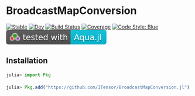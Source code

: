 # BroadcastMapConversion

[![Stable](https://img.shields.io/badge/docs-stable-blue.svg)](https://ITensor.github.io/BroadcastMapConversion.jl/stable/)
[![Dev](https://img.shields.io/badge/docs-dev-blue.svg)](https://ITensor.github.io/BroadcastMapConversion.jl/dev/)
[![Build Status](https://github.com/ITensor/BroadcastMapConversion.jl/actions/workflows/CI.yml/badge.svg?branch=main)](https://github.com/ITensor/BroadcastMapConversion.jl/actions/workflows/CI.yml?query=branch%3Amain)
[![Coverage](https://codecov.io/gh/ITensor/BroadcastMapConversion.jl/branch/main/graph/badge.svg)](https://codecov.io/gh/ITensor/BroadcastMapConversion.jl)
[![Code Style: Blue](https://img.shields.io/badge/code%20style-blue-4495d1.svg)](https://github.com/invenia/BlueStyle)
[![Aqua](https://raw.githubusercontent.com/JuliaTesting/Aqua.jl/master/badge.svg)](https://github.com/JuliaTesting/Aqua.jl)

## Installation

```julia
julia> import Pkg

julia> Pkg.add("https://github.com/ITensor/BroadcastMapConversion.jl")
```
